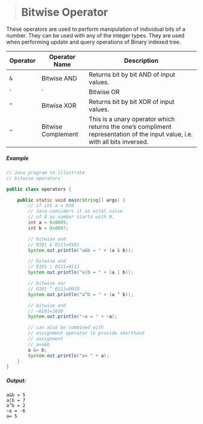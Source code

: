 ># Bitwise Operator

These operators are used to perform manipulation of individual bits of a number. They can be used with any of the integer types. They are used when performing update and query operations of Binary indexed tree.

|Operator|Operator Name|Description|
|---|---|---|
|`&`|Bitwise AND|Returns bit by bit AND of input values.|
|`|`|Bitwise OR|Returns bit by bit OR of input values.|
|`^`|Bitwise XOR|Returns bit by bit XOR of input values.|
|`~`|Bitwise Complement|This is a unary operator which returns the one’s compliment representation of the input value, i.e. with all bits inversed.|

##### Example

```java
// Java program to illustrate
// bitwise operators

public class operators {

	public static void main(String[] args) {
		// if int a = 010 
		// Java considers it as octal value 
		// of 8 as number starts with 0. 
		int a = 0x0005; 
		int b = 0x0007; 

		// bitwise and 
		// 0101 & 0111=0101 
		System.out.println("a&b = " + (a & b)); 

		// bitwise and 
		// 0101 | 0111=0111 
		System.out.println("a|b = " + (a | b)); 

		// bitwise xor 
		// 0101 ^ 0111=0010 
		System.out.println("a^b = " + (a ^ b)); 

		// bitwise and 
		// ~0101=1010 
		System.out.println("~a = " + ~a); 

		// can also be combined with 
		// assignment operator to provide shorthand 
		// assignment 
		// a=a&b 
		a &= b; 
		System.out.println("a= " + a); 
	} 
} 
```

##### Output:

	a&b = 5   
	a|b = 7   
	a^b = 2   
	~a = -6   
	a= 5